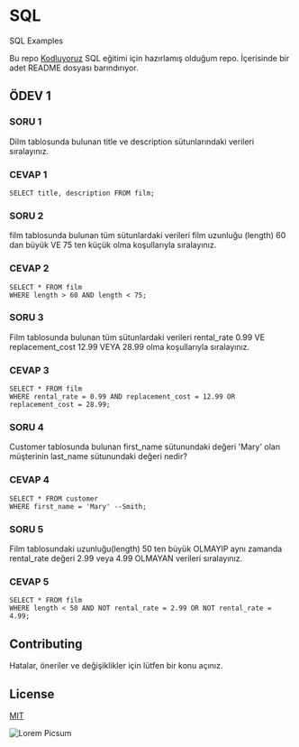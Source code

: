 # SQL
SQL Examples

Bu repo [Kodluyoruz](Kodluyoruz.org) SQL eğitimi için hazırlamış olduğum repo. İçerisinde bir adet README dosyası barındırıyor.

## ÖDEV 1

### SORU 1
Dilm tablosunda bulunan title ve description sütunlarındaki verileri sıralayınız.

### CEVAP 1
```
SELECT title, description FROM film;
```

### SORU 2
film tablosunda bulunan tüm sütunlardaki verileri film uzunluğu (length) 60 dan büyük VE 75 ten küçük olma koşullarıyla sıralayınız.

### CEVAP 2
```
SELECT * FROM film
WHERE length > 60 AND length < 75;
```

### SORU 3
Film tablosunda bulunan tüm sütunlardaki verileri rental_rate 0.99 VE replacement_cost 12.99 VEYA 28.99 olma koşullarıyla sıralayınız.

### CEVAP 3
```
SELECT * FROM film
WHERE rental_rate = 0.99 AND replacement_cost = 12.99 OR replacement_cost = 28.99;
```

### SORU 4
Customer tablosunda bulunan first_name sütunundaki değeri 'Mary' olan müşterinin last_name sütunundaki değeri nedir?

### CEVAP 4
```
SELECT * FROM customer
WHERE first_name = 'Mary' --Smith;
```

### SORU 5
Film tablosundaki uzunluğu(length) 50 ten büyük OLMAYIP aynı zamanda rental_rate değeri 2.99 veya 4.99 OLMAYAN verileri sıralayınız.

### CEVAP 5
```
SELECT * FROM film
WHERE length < 50 AND NOT rental_rate = 2.99 OR NOT rental_rate = 4.99;
```

## Contributing
Hatalar, öneriler ve değişiklikler için lütfen bir konu açınız.

## License

[MIT](https://www.google.com/search?q=mit+license&oq=mit+license&aqs=chrome.0.0l4j0i22i30l6.2910j0j7&sourceid=chrome&ie=UTF-8)


![Lorem Picsum](https://picsum.photos/200/300)
